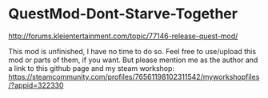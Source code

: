 # QuestMod-Dont-Starve-Together
http://forums.kleientertainment.com/topic/77146-release-quest-mod/

This mod is unfinished, I have no time to do so.
Feel free to use/upload this mod or parts of them, if you want.
But please mention me as the author and a link to this github page and my steam workshop: 
https://steamcommunity.com/profiles/76561198102311542/myworkshopfiles/?appid=322330
